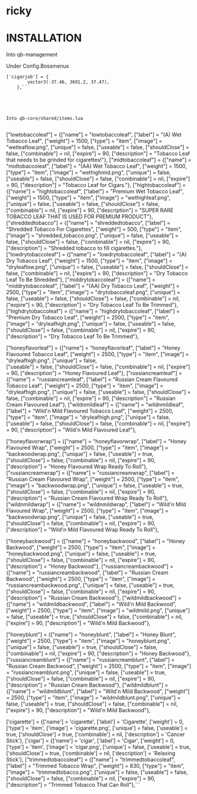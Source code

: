 # ricky

# INSTALLATION

Into qb-management

Under Config.Bossmenus
```
['cigarjob'] = {
        vector3(-37.46, 3691.2, 37.47),
    },```
    




Into qb-core/shared/items.lua


```
["lowtobaccoleaf"] 		 	 	 	 = {["name"] = "lowtobaccoleaf",           			["label"] = "(A) Wet Tobacco Leaf",	 		["weight"] = 1500,		["type"] = "item", 		["image"] = "wetleaflow.png", 			["unique"] = false, 	["useable"] = false, 	["shouldClose"] = false,   ["combinable"] = nil,   ["expire"] = 90,  ["description"] = "Tobacco Leaf that needs to be grinded for cigarettes!"},
	["midtobaccoleaf"] 		 	 	 	 = {["name"] = "midtobaccoleaf",           			["label"] = "(AA) Wet Tobacco Leaf",	 		["weight"] = 1500,		["type"] = "item", 		["image"] = "wethighmid.png", 			["unique"] = false, 	["useable"] = false, 	["shouldClose"] = false,   ["combinable"] = nil,   ["expire"] = 90,  ["description"] = "Tobacco Leaf for Cigars."},
	["hightobaccoleaf"] 		 	 	 = {["name"] = "hightobaccoleaf",           		["label"] = "Premium Wet Tobacco Leaf",	 			["weight"] = 1500,		["type"] = "item", 		["image"] = "wethighleaf.png", 			["unique"] = false, 	["useable"] = false, 	["shouldClose"] = false,   ["combinable"] = nil,   ["expire"] = 90,  ["description"] = "SUPER RARE TOBACCO LEAF THAT IS USED FOR PREMIUM PRODUCT"},
	["shreddedtobacco"] 		 	 	 	 = {["name"] = "shreddedtobacco",           		["label"] = "Shredded Tobacco For Cigarettes",	 		["weight"] = 500,		["type"] = "item", 		["image"] = "shredded_tobacco.png", 			["unique"] = false, 	["useable"] = false, 	["shouldClose"] = false,   ["combinable"] = nil,   ["expire"] = 90,  ["description"] = "Shredded tobacco to fill cigarettes."},
	["lowdrytobaccoleaf"] 		 	 	 	 = {["name"] = "lowdrytobaccoleaf",           		["label"] = "(A) Dry Tobacco Leaf",	 		["weight"] = 1500,		["type"] = "item", 		["image"] = "dryleaflow.png", 			["unique"] = false, 	["useable"] = false, 	["shouldClose"] = false,   ["combinable"] = nil,   ["expire"] = 90,  ["description"] = "Dry Tobacco Leaf To Be Shredded"},
	["middrytobaccoleaf"] 		 	 	 	 = {["name"] = "middrytobaccoleaf",           		["label"] = "(AA) Dry Tobacco Leaf",	 		["weight"] = 2500,		["type"] = "item", 		["image"] = "drytobaccoleaf.png", 			["unique"] = false, 	["useable"] = false, 	["shouldClose"] = false,   ["combinable"] = nil,   ["expire"] = 90,  ["description"] = "Dry Tobacco Leaf To Be Trimmed"},
	["highdrytobaccoleaf"] 		 	 	 	 = {["name"] = "highdrytobaccoleaf",           		["label"] = "Premium Dry Tobacco Leaf",	 		["weight"] = 2500,		["type"] = "item", 		["image"] = "dryleafhigh.png", 			["unique"] = false, 	["useable"] = false, 	["shouldClose"] = false,   ["combinable"] = nil,   ["expire"] = 90,  ["description"] = "Dry Tobacco Leaf To Be Trimmed"},

	
["honeyflavorleaf"] 		 	 	 	 = {["name"] = "honeyflavorleaf",           		["label"] = "Honey Flavoured Tobacco Leaf",	 		["weight"] = 2500,		["type"] = "item", 		["image"] = "dryleafhigh.png", 			["unique"] = false, 	
["useable"] = false, 	["shouldClose"] = false,   ["combinable"] = nil,   ["expire"] = 90,  ["description"] = "Honey Flavoured Leaf"},
	["russiancreamleaf"] 		 	 	 	 = {["name"] = "russiancreamleaf",           		["label"] = "Russian Cream Flavoured Tobacco Leaf",	 		["weight"] = 2500,		["type"] = "item", 		["image"] = "dryleafhigh.png", 			["unique"] = false, 	["useable"] = false, 	["shouldClose"] = false,   ["combinable"] = nil,   ["expire"] = 90,  ["description"] = "Russian Cream Flavoured Leaf"},
	["wildnmildleaf"] 		 	 	 	 = {["name"] = "wildnmildleaf",           		["label"] = "Wild'n Mild Flavoured Tobacco Leaf",	 		["weight"] = 2500,		["type"] = "item", 		["image"] = "dryleafhigh.png", 			["unique"] = false, 	["useable"] = false, 	["shouldClose"] = false,   ["combinable"] = nil,   ["expire"] = 90,  ["description"] = "Wild'n Mild Flavoured Leaf"},

	
["honeyflavorwrap"] 		 	 	 	 = {["name"] = "honeyflavorwrap",           		["label"] = "Honey Flavoured Wrap",	 		["weight"] = 2500,		["type"] = "item", 		["image"] = "backwoodwrap.png", 			["unique"] = false, 	["useable"] = true, 	["shouldClose"] = false,   ["combinable"] = nil,   ["expire"] = 90,  ["description"] = "Honey Flavoured Wrap Ready To Roll"},
	["russiancreamwrap"] 		 	 	 	 = {["name"] = "russiancreamwrap",           		["label"] = "Russian Cream Flavoured Wrap",	 		["weight"] = 2500,		["type"] = "item", 		["image"] = "backwoodwrap.png", 			["unique"] = false, 	["useable"] = true, 	["shouldClose"] = false,   ["combinable"] = nil,   ["expire"] = 90,  ["description"] = "Russian Cream Flavoured Wrap Ready To Roll"},
	["wildnmildwrap"] 		 	 	 	 = {["name"] = "wildnmildwrap",           		["label"] = "Wild'n Mild Flavoured Wrap",	 		["weight"] = 2500,		["type"] = "item", 		["image"] = "backwoodwrap.png", 			["unique"] = false, 	["useable"] = true, 	["shouldClose"] = false,   ["combinable"] = nil,   ["expire"] = 90,  ["description"] = "Wild'n Mild Flavoured Wrap Ready To Roll"},

["honeybackwood"] 		 	 	 	 = {["name"] = "honeybackwood",           		["label"] = "Honey Backwood",	 		["weight"] = 2500,		["type"] = "item", 		["image"] = "honeybackwood.png", 			["unique"] = false, 	["useable"] = true, 	["shouldClose"] = false,   ["combinable"] = nil,   ["expire"] = 90,  ["description"] = "Honey Backwood"},
["russiancreambackwood"] 		 	 	 	 = {["name"] = "russiancreambackwood",           		["label"] = "Russian Cream Backwood",	 		["weight"] = 2500,		["type"] = "item", 		["image"] = "russiancreambackwood.png", 			["unique"] = false, 	["useable"] = true, 	["shouldClose"] = false,   ["combinable"] = nil,   ["expire"] = 90,  ["description"] = "Russian Cream Backwood"},
["wildmildbackwood"] 		 	 	 	 = {["name"] = "wildmildbackwood",           		["label"] = "Wild'n Mild Backwood",	 		["weight"] = 2500,		["type"] = "item", 		["image"] = "wildmild.png", 			["unique"] = false, 	["useable"] = true, 	["shouldClose"] = false,   ["combinable"] = nil,   ["expire"] = 90,  ["description"] = "Wild'n Mild Backwood"},

["honeyblunt"] 		 	 	 	 = {["name"] = "honeyblunt",           				["label"] = "Honey Blunt",	 		["weight"] = 2500,		["type"] = "item", 		["image"] = "honeyblunt.png", 			["unique"] = false, 	["useable"] = true, 	["shouldClose"] = false,   ["combinable"] = nil,   ["expire"] = 90,  ["description"] = "Honey Backwood"},
["russiancreamblunt"] 		 	 	 	 = {["name"] = "russiancreamblunt",           		["label"] = "Russian Cream Backwood",	 		["weight"] = 2500,		["type"] = "item", 		["image"] = "russiancreamblunt.png", 			["unique"] = false, 	["useable"] = true, 	["shouldClose"] = false,   ["combinable"] = nil,   ["expire"] = 90,  ["description"] = "Russian Cream Backwood"},
	["wildmildblunt"] 		 	 	 	 = {["name"] = "wildmildblunt",           		["label"] = "Wild'n Mild Backwood",	 		["weight"] = 2500,		["type"] = "item", 		["image"] = "wildmildblunt.png", 			["unique"] = false, 	["useable"] = true, 	["shouldClose"] = false,   ["combinable"] = nil,   ["expire"] = 90,  ["description"] = "Wild'n Mild Backwood"},



['cigarette'] 						 = {['name'] = 'cigarette', 			  	  		['label'] = 'Cigarette', 					['weight'] = 0, 		['type'] = 'item', 		['image'] = 'cigarette.png', 				['unique'] = false, 	['useable'] = true, 	['shouldClose'] = true,    ['combinable'] = nil,   ['description'] = 'Cancer Stick'},
	['cigar'] 						 = {['name'] = 'cigar', 			  	  		['label'] = 'Cigar', 					['weight'] = 0, 		['type'] = 'item', 		['image'] = 'cigar.png', 				['unique'] = false, 	['useable'] = true, 	['shouldClose'] = true,    ['combinable'] = nil,   ['description'] = 'Relaxing Stick'},
	["trimmedtobaccoleaf"] 		 	 	 	 = {["name"] = "trimmedtobaccoleaf",           		["label"] = "Trimmed Tobacco Wrap",	 		["weight"] = 830,		["type"] = "item", 		["image"] = "trimmedtobacco.png", 			["unique"] = false, 	["useable"] = false, 	["shouldClose"] = false,   ["combinable"] = nil,   ["expire"] = 90,  ["description"] = "Trimmed Tobacco That Can Roll"},```
